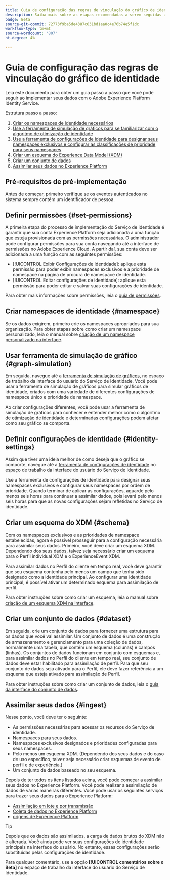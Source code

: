 ```yaml
---
title: Guia de configuração das regras de vinculação do gráfico de identidade
description: Saiba mais sobre as etapas recomendadas a serem seguidas ao implementar seus dados com configurações de regras de vinculação de gráfico de identidade.
badge: Beta
source-git-commit: 72773f9ba5de4387c631bd1aa0c4e76b74e5f1dc
workflow-type: tm+mt
source-wordcount: '807'
ht-degree: 4%

---
```


# Guia de configuração das regras de vinculação do gráfico de identidade

Leia este documento para obter um guia passo a passo que você pode seguir ao implementar seus dados com o Adobe Experience Platform Identity Service.

Estrutura passo a passo:

1. [Criar os namespaces de identidade necessários](#namespace)
2. [Use a ferramenta de simulação de gráficos para se familiarizar com o algoritmo de otimização de identidade](#graph-simulation)
3. [Use a ferramenta de configurações de identidade para designar seus namespaces exclusivos e configurar as classificações de prioridade para seus namespaces](#identity-settings)
4. [Criar um esquema do Experience Data Model (XDM)](#schema)
5. [Criar um conjunto de dados](#dataset)
6. [Assimilar seus dados no Experience Platform](#ingest)

## Pré-requisitos de pré-implementação

Antes de começar, primeiro verifique se os eventos autenticados no sistema sempre contêm um identificador de pessoa.

## Definir permissões {#set-permissions}

A primeira etapa do processo de implementação do Serviço de identidade é garantir que sua conta Experience Platform seja adicionada a uma função que esteja provisionada com as permissões necessárias. O administrador pode configurar permissões para sua conta navegando até a interface de permissões no Adobe Experience Cloud. A partir daí, sua conta deve ser adicionada a uma função com as seguintes permissões:

* [!UICONTROL Exibir Configurações de Identidade]: aplique esta permissão para poder exibir namespaces exclusivos e a prioridade de namespace na página de procura de namespace de identidade.
* [!UICONTROL Editar configurações de identidade]: aplique esta permissão para poder editar e salvar suas configurações de identidade.

Para obter mais informações sobre permissões, leia o [guia de permissões](../../access-control/abac/ui/permissions.md).

## Criar namespaces de identidade {#namespace}

Se os dados exigirem, primeiro crie os namespaces apropriados para sua organização. Para obter etapas sobre como criar um namespace personalizado, leia o manual sobre [criação de um namespace personalizado na interface](../features/namespaces.md#create-custom-namespaces).

## Usar ferramenta de simulação de gráfico {#graph-simulation}

Em seguida, navegue até a [ferramenta de simulação de gráficos](./graph-simulation.md), no espaço de trabalho da interface do usuário do Serviço de Identidade. Você pode usar a ferramenta de simulação de gráficos para simular gráficos de identidade, criados com uma variedade de diferentes configurações de namespace único e prioridade de namespace.

Ao criar configurações diferentes, você pode usar a ferramenta de simulação de gráficos para conhecer e entender melhor como o algoritmo de otimização de identidade e determinadas configurações podem afetar como seu gráfico se comporta.

## Definir configurações de identidade {#identity-settings}

Assim que tiver uma ideia melhor de como deseja que o gráfico se comporte, navegue até a [ferramenta de configurações de identidade](./identity-settings-ui.md) no espaço de trabalho da interface do usuário do Serviço de Identidade.

Use a ferramenta de configurações de identidade para designar seus namespaces exclusivos e configurar seus namespaces por ordem de prioridade. Quando terminar de aplicar as configurações, aguarde pelo menos seis horas para continuar a assimilar dados, pois levará pelo menos seis horas para que as novas configurações sejam refletidas no Serviço de identidade.

## Criar um esquema do XDM {#schema}

Com os namespaces exclusivos e as prioridades de namespace estabelecidas, agora é possível prosseguir para a configuração necessária para assimilar seus dados. Primeiro, você deve criar um esquema XDM. Dependendo dos seus dados, talvez seja necessário criar um esquema para o Perfil individual XDM e o ExperienceEvent XDM.

Para assimilar dados no Perfil do cliente em tempo real, você deve garantir que seu esquema contenha pelo menos um campo que tenha sido designado como a identidade principal. Ao configurar uma identidade principal, é possível ativar um determinado esquema para assimilação de perfil.

Para obter instruções sobre como criar um esquema, leia o manual sobre [criação de um esquema XDM na interface](../../xdm/tutorials/create-schema-ui.md).

## Criar um conjunto de dados {#dataset}

Em seguida, crie um conjunto de dados para fornecer uma estrutura para os dados que você vai assimilar. Um conjunto de dados é uma construção de armazenamento e gerenciamento para uma coleção de dados, normalmente uma tabela, que contém um esquema (colunas) e campos (linhas). Os conjuntos de dados funcionam em conjunto com esquemas e, para assimilar dados no Perfil do cliente em tempo real, seu conjunto de dados deve estar habilitado para assimilação de perfil. Para que seu conjunto de dados seja ativado para o Perfil, ele deve fazer referência a um esquema que esteja ativado para assimilação de Perfil.

Para obter instruções sobre como criar um conjunto de dados, leia o [guia da interface do conjunto de dados](../../catalog/datasets/user-guide.md).

## Assimilar seus dados {#ingest}

Nesse ponto, você deve ter o seguinte:

* As permissões necessárias para acessar os recursos do Serviço de identidade.
* Namespaces para seus dados.
* Namespaces exclusivos designados e prioridades configuradas para seus namespaces.
* Pelo menos um esquema XDM. (Dependendo dos seus dados e do caso de uso específico, talvez seja necessário criar esquemas de evento de perfil e de experiência.)
* Um conjunto de dados baseado no seu esquema.

Depois de ter todos os itens listados acima, você pode começar a assimilar seus dados no Experience Platform. Você pode realizar a assimilação de dados de várias maneiras diferentes. Você pode usar os seguintes serviços para trazer seus dados para o Experience Platform:

* [Assimilação em lote e por transmissão](../../ingestion/home.md)
* [Coleta de dados no Experience Platform](../../collection/home.md)
* [origens de Experience Platform](../../sources/home.md)

>[!TIP]
>
>Depois que os dados são assimilados, a carga de dados brutos do XDM não é alterada. Você ainda pode ver suas configurações de identidade principais na interface do usuário. No entanto, essas configurações serão substituídas pelas configurações de identidade.

Para qualquer comentário, use a opção **[!UICONTROL comentários sobre o Beta]** no espaço de trabalho da interface do usuário do Serviço de Identidade.